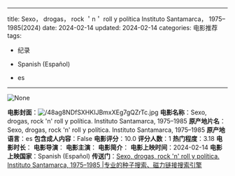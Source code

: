 
---
title: Sexo， drogas， rock ＇n＇ roll y política Instituto Santamarca， 1975–1985(2024)
date: 2024-02-14
updated: 2024-02-14
categories: 电影推荐
tags:

- 纪录

- Spanish (Español)
- es
---

<img src="https://image.tmdb.org/t/p/originalNone" alt="None" title="None">

**电影封面**：<img src="https://image.tmdb.org/t/p/w200/48ag8NDfSXHKIJBmxXEg7gQZrTc.jpg" alt="/48ag8NDfSXHKIJBmxXEg7gQZrTc.jpg" title="/48ag8NDfSXHKIJBmxXEg7gQZrTc.jpg">
**电影名称**：Sexo, drogas, rock 'n' roll y política. Instituto Santamarca, 1975–1985
**原产地片名**：Sexo, drogas, rock 'n' roll y política. Instituto Santamarca, 1975–1985
**原产地语言**：es
**包含成人内容**：False
**电影评分**：10.0
**评分人数**：1
**热门程度**：3.18
**电影时长**：
**电影导演**：
**电影主演**：
**电影简介**：
**电影上映时间**：2024-02-14
**电影上映国家**：Spanish (Español)
**传送门**：[Sexo, drogas, rock 'n' roll y política. Instituto Santamarca, 1975–1985 |专业的种子搜索、磁力链接搜索引擎](https://movie.amd794.com:2083/?search=Sexo%2C%20drogas%2C%20rock%20%27n%27%20roll%20y%20pol%C3%ADtica.%20Instituto%20Santamarca%2C%201975%E2%80%931985&ordering=&mode=match_phrase&page_size=10&page=1)

